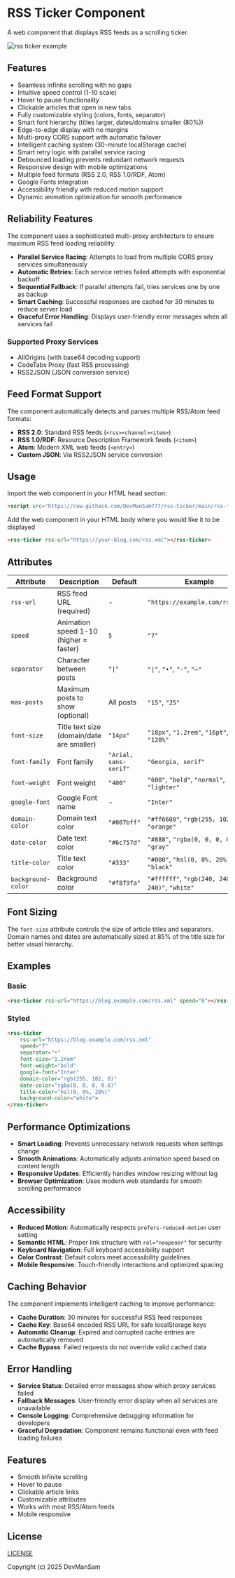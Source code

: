 # RSS Ticker Component

A web component that displays RSS feeds as a scrolling ticker.

 ![rss ticker example](ticker.gif)

## Features

- Seamless infinite scrolling with no gaps
- Intuitive speed control (1-10 scale)
- Hover to pause functionality
- Clickable articles that open in new tabs
- Fully customizable styling (colors, fonts, separator)
- Smart font hierarchy (titles larger, dates/domains smaller (80%))
- Edge-to-edge display with no margins
- Multi-proxy CORS support with automatic failover
- Intelligent caching system (30-minute localStorage cache)
- Smart retry logic with parallel service racing
- Debounced loading prevents redundant network requests
- Responsive design with mobile optimizations
- Multiple feed formats (RSS 2.0, RSS 1.0/RDF, Atom)
- Google Fonts integration
- Accessibility friendly with reduced motion support
- Dynamic animation optimization for smooth performance

## Reliability Features

The component uses a sophisticated multi-proxy architecture to ensure maximum RSS feed loading reliability:

- **Parallel Service Racing**: Attempts to load from multiple CORS proxy services simultaneously
- **Automatic Retries**: Each service retries failed attempts with exponential backoff
- **Sequential Fallback**: If parallel attempts fail, tries services one by one as backup
- **Smart Caching**: Successful responses are cached for 30 minutes to reduce server load
- **Graceful Error Handling**: Displays user-friendly error messages when all services fail

### Supported Proxy Services

- AllOrigins (with base64 decoding support)
- CodeTabs Proxy (fast RSS processing)
- RSS2JSON (JSON conversion service)

## Feed Format Support

The component automatically detects and parses multiple RSS/Atom feed formats:

- **RSS 2.0**: Standard RSS feeds (`<rss><channel><item>`)
- **RSS 1.0/RDF**: Resource Description Framework feeds (`<item>`)
- **Atom**: Modern XML web feeds (`<entry>`)
- **Custom JSON**: Via RSS2JSON service conversion

## Usage

Import the web component in your HTML head section:

```html
<script src="https://raw.githack.com/DevManSam777/rss-ticker/main/rss-ticker.js"></script>

```

Add the web component in your HTML body where you would like it to be displayed
```html
<rss-ticker rss-url="https://your-blog.com/rss.xml"></rss-ticker>
```

## Attributes

| Attribute | Description | Default | Example |
|-----------|-------------|---------|---------|
| `rss-url` | RSS feed URL (required) | - | `"https://example.com/rss.xml"` |
| `speed` | Animation speed 1-10 (higher = faster) | `5` | `"7"` |
| `separator` | Character between posts | `"\|"` | `"\|"`, `"•"`, `"·"`, `"—"` |
| `max-posts` | Maximum posts to show (optional) | All posts | `"15"`, `"25"` |
| `font-size` | Title text size (domain/date are smaller) | `"14px"` | `"18px"`, `"1.2rem"`, `"16pt"`, `"120%"` |
| `font-family` | Font family | `"Arial, sans-serif"` | `"Georgia, serif"` |
| `font-weight` | Font weight | `"400"` | `"600"`, `"bold"`, `"normal"`, `"lighter"` |
| `google-font` | Google Font name | - | `"Inter"` |
| `domain-color` | Domain text color | `"#007bff"` | `"#ff6600"`, `"rgb(255, 102, 0)"`, `"orange"` |
| `date-color` | Date text color | `"#6c757d"` | `"#888"`, `"rgba(0, 0, 0, 0.5)"`, `"gray"` |
| `title-color` | Title text color | `"#333"` | `"#000"`, `"hsl(0, 0%, 20%)"`, `"black"` |
| `background-color` | Background color | `"#f8f9fa"` | `"#ffffff"`, `"rgb(240, 240, 240)"`, `"white"` |

## Font Sizing

The `font-size` attribute controls the size of article titles and separators. Domain names and dates are automatically sized at 85% of the title size for better visual hierarchy.

## Examples

### Basic

```html
<rss-ticker rss-url="https://blog.example.com/rss.xml" speed="6"></rss-ticker>
```

### Styled

```html
<rss-ticker 
    rss-url="https://blog.example.com/rss.xml"
    speed="7"
    separator="•"
    font-size="1.2rem"
    font-weight="bold"
    google-font="Inter"
    domain-color="rgb(255, 102, 0)"
    date-color="rgba(0, 0, 0, 0.6)"
    title-color="hsl(0, 0%, 20%)"
    background-color="white">
</rss-ticker>
```

## Performance Optimizations

- **Smart Loading**: Prevents unnecessary network requests when settings change
- **Smooth Animations**: Automatically adjusts animation speed based on content length
- **Responsive Updates**: Efficiently handles window resizing without lag
- **Browser Optimization**: Uses modern web standards for smooth scrolling performance

## Accessibility

- **Reduced Motion**: Automatically respects `prefers-reduced-motion` user setting
- **Semantic HTML**: Proper link structure with `rel="noopener"` for security
- **Keyboard Navigation**: Full keyboard accessibility support
- **Color Contrast**: Default colors meet accessibility guidelines
- **Mobile Responsive**: Touch-friendly interactions and optimized spacing

## Caching Behavior

The component implements intelligent caching to improve performance:

- **Cache Duration**: 30 minutes for successful RSS feed responses
- **Cache Key**: Base64 encoded RSS URL for safe localStorage keys
- **Automatic Cleanup**: Expired and corrupted cache entries are automatically removed
- **Cache Bypass**: Failed requests do not override valid cached data

## Error Handling

- **Service Status**: Detailed error messages show which proxy services failed
- **Fallback Messages**: User-friendly error display when all services are unavailable
- **Console Logging**: Comprehensive debugging information for developers
- **Graceful Degradation**: Component remains functional even with feed loading failures

## Features

- Smooth infinite scrolling
- Hover to pause
- Clickable article links
- Customizable attributes
- Works with most RSS/Atom feeds
- Mobile responsive

## License
[LICENSE](LICENSE)  

Copyright (c) 2025 DevManSam